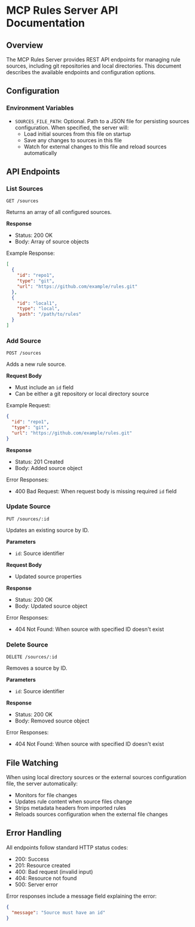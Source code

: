 # MCP Rules Server API Documentation

## Overview

The MCP Rules Server provides REST API endpoints for managing rule sources, including git repositories and local directories. This document describes the available endpoints and configuration options.

## Configuration

### Environment Variables

- `SOURCES_FILE_PATH`: Optional. Path to a JSON file for persisting sources configuration. When specified, the server will:
  - Load initial sources from this file on startup
  - Save any changes to sources in this file
  - Watch for external changes to this file and reload sources automatically

## API Endpoints

### List Sources

```http
GET /sources
```

Returns an array of all configured sources.

**Response**

- Status: 200 OK
- Body: Array of source objects

Example Response:

```json
[
  {
    "id": "repo1",
    "type": "git",
    "url": "https://github.com/example/rules.git"
  },
  {
    "id": "local1",
    "type": "local",
    "path": "/path/to/rules"
  }
]
```

### Add Source

```http
POST /sources
```

Adds a new rule source.

**Request Body**

- Must include an `id` field
- Can be either a git repository or local directory source

Example Request:

```json
{
  "id": "repo1",
  "type": "git",
  "url": "https://github.com/example/rules.git"
}
```

**Response**

- Status: 201 Created
- Body: Added source object

Error Responses:

- 400 Bad Request: When request body is missing required `id` field

### Update Source

```http
PUT /sources/:id
```

Updates an existing source by ID.

**Parameters**

- `id`: Source identifier

**Request Body**

- Updated source properties

**Response**

- Status: 200 OK
- Body: Updated source object

Error Responses:

- 404 Not Found: When source with specified ID doesn't exist

### Delete Source

```http
DELETE /sources/:id
```

Removes a source by ID.

**Parameters**

- `id`: Source identifier

**Response**

- Status: 200 OK
- Body: Removed source object

Error Responses:

- 404 Not Found: When source with specified ID doesn't exist

## File Watching

When using local directory sources or the external sources configuration file, the server automatically:

- Monitors for file changes
- Updates rule content when source files change
- Strips metadata headers from imported rules
- Reloads sources configuration when the external file changes

## Error Handling

All endpoints follow standard HTTP status codes:

- 200: Success
- 201: Resource created
- 400: Bad request (invalid input)
- 404: Resource not found
- 500: Server error

Error responses include a message field explaining the error:

```json
{
  "message": "Source must have an id"
}
```
